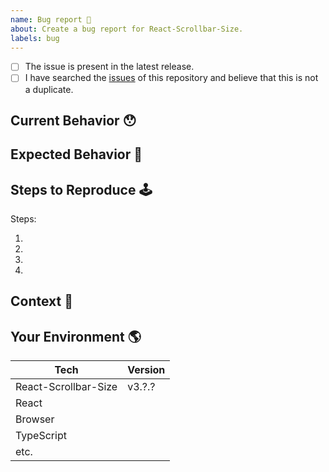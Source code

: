 ```yaml
---
name: Bug report 🐛
about: Create a bug report for React-Scrollbar-Size.
labels: bug
---
```


<!-- Provide a general summary of the issue in the Title above -->

<!--
  Thank you very much for contributing to React-Scrollbar-Size by creating an issue! ❤️
  To avoid duplicate issues we ask you to check off the following list.
-->

<!-- Checked checkbox should look like this: [x] -->

- [ ] The issue is present in the latest release.
- [ ] I have searched the [issues](https://github.com/STORIS/react-scrollbar-size/issues) of this repository and believe that this is not a duplicate.

## Current Behavior 😯

<!-- Describe what happens instead of the expected behavior. -->

## Expected Behavior 🤔

<!-- Describe what should happen. -->

## Steps to Reproduce 🕹

<!--
  Provide a link to a live example (you can use codesandbox.io) and an unambiguous set of steps to reproduce this bug.
  Include code to reproduce, if relevant (which it most likely is).

  Issues without some form of live example have a longer response time.
-->

Steps:

1.
2.
3.
4.

## Context 🔦

<!--
  What are you trying to accomplish? How has this issue affected you?
  Providing context helps us come up with a solution that is most useful in the real world.
-->

## Your Environment 🌎

<!--
  Include as many relevant details about the environment with which you experienced the bug.
  If you encounter issues with typescript please include version and tsconfig.
-->

| Tech                 | Version |
| -------------------- | ------- |
| React-Scrollbar-Size | v3.?.?  |
| React                |         |
| Browser              |         |
| TypeScript           |         |
| etc.                 |         |
